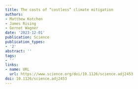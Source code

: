 ```yaml
---
title: The costs of “costless” climate mitigation
authors:
- Matthew Kotchen
- James Rising
- Gernot Wagner
date: '2023-12-01'
publication: Science
publication_types:
- '2'
abstract: ''
tags:
- ''
links:
- name: URL
  url: https://www.science.org/doi/10.1126/science.adj2453
doi: 10.1126/science.adj2453
---
```

